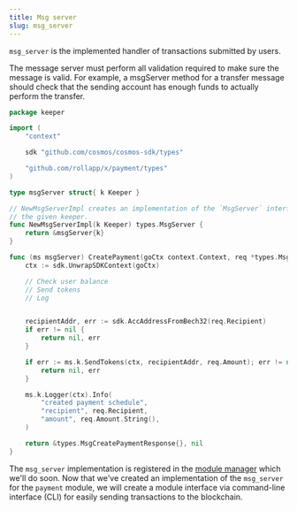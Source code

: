 ```yaml
---
title: Msg server
slug: msg_server
---
```


`msg_server` is the implemented handler of transactions submitted by users.

The message server must perform all validation required to make sure the message is valid. For example, a msgServer method for a transfer message should check that the sending account has enough funds to actually perform the transfer.

```Go
package keeper

import (
	"context"

	sdk "github.com/cosmos/cosmos-sdk/types"

	"github.com/rollapp/x/payment/types"
)

type msgServer struct{ k Keeper }

// NewMsgServerImpl creates an implementation of the `MsgServer` interface for
// the given keeper.
func NewMsgServerImpl(k Keeper) types.MsgServer {
	return &msgServer{k}
}

func (ms msgServer) CreatePayment(goCtx context.Context, req *types.MsgCreatePayment) (*types.MsgCreatePaymentResponse, error) {
	ctx := sdk.UnwrapSDKContext(goCtx)

	// Check user balance
	// Send tokens
	// Log


	recipientAddr, err := sdk.AccAddressFromBech32(req.Recipient)
	if err != nil {
		return nil, err
	}

	if err := ms.k.SendTokens(ctx, recipientAddr, req.Amount); err != nil {
		return nil, err
	}

	ms.k.Logger(ctx).Info(
		"created payment schedule",
		"recipient", req.Recipient,
		"amount", req.Amount.String(),
	)

	return &types.MsgCreatePaymentResponse{}, nil
}
```

The `msg_server` implementation is registered in the [module manager](../root/module-manager.md) which we'll do soon. Now that we've created an implementation of the `msg_server` for the `payment` module, we will create a module interface via command-line interface (CLI) for easily sending transactions to the blockchain.
